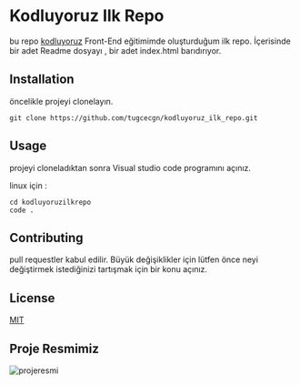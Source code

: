 
# Kodluyoruz Ilk Repo

bu repo [kodluyoruz](https://www.kodluyoruz.org) Front-End eğitimimde oluşturduğum ilk repo. İçerisinde bir adet Readme dosyayı , bir adet index.html barıdırıyor.

## Installation 

öncelikle projeyi clonelayın.
````
git clone https://github.com/tugcecgn/kodluyoruz_ilk_repo.git
````

## Usage

projeyi cloneladıktan sonra Visual studio code programını açınız.

linux için : 
````
cd kodluyoruzilkrepo
code .
`````

## Contributing

pull requestler kabul edilir. Büyük değişiklikler için lütfen önce neyi değiştirmek istediğinizi tartışmak için bir konu açınız.

## License 

[MIT](https://www.kodluyoruz.org)

## Proje Resmimiz

![projeresmi](../kodluyoruz_ilk_repo/proje.png)